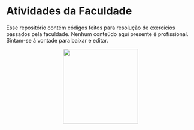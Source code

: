 # Atividades da Faculdade
Esse repositório contém códigos feitos para resolução de exercícios passados pela faculdade. Nenhum conteúdo aqui presente é profissional. Sintam-se à vontade para baixar e editar.

<p align="center">
  <img src="https://peritoemphp.com/wp-content/uploads/2019/02/letter_c_PNG22.png" width="200" text="C">
</p>
